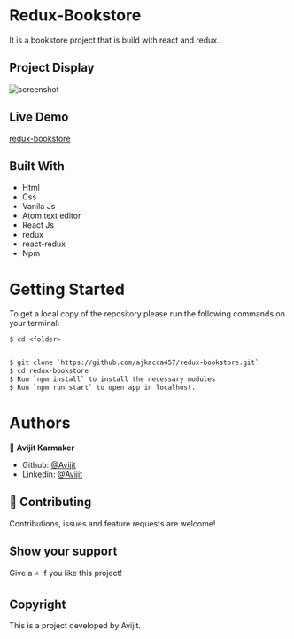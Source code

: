 # Redux-Bookstore

It is a bookstore project that is build with react and redux.

## Project Display

![screenshot]()

## Live Demo

[redux-bookstore](https://mysterious-reaches-46920.herokuapp.com/)

## Built With

- Html
- Css
- Vanila Js
- Atom text editor
- React Js
- redux
- react-redux
- Npm

# Getting Started

To get a local copy of the repository please run the following commands on your terminal:

```
$ cd <folder>
```

```bash

$ git clone `https://github.com/ajkacca457/redux-bookstore.git`
$ cd redux-bookstore
$ Run `npm install` to install the necessary modules
$ Run `npm run start` to open app in localhost.

```
# Authors

👤 **Avijit Karmaker**

- Github: [@Avijit](https://github.com/ajkacca457)
- Linkedin: [@Avijit](https://www.linkedin.com/in/avijit-karmaker-8738a54)

## 🤝 Contributing

Contributions, issues and feature requests are welcome!

## Show your support

Give a ⭐️ if you like this project!

## Copyright
This is a project developed by Avijit.
